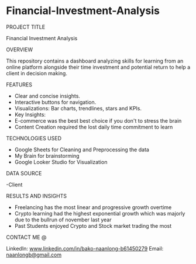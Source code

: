  # Financial-Investment-Analysis

PROJECT TITLE

Financial Investment Analysis

OVERVIEW

This repository contains a dashboard analyzing skills for learning from an online platform alongside their time investment and potential return to help a client in decision making. 

FEATURES

- Clear and concise insights.
- Interactive buttons for navigation.
- Visualizations: Bar charts, trendlines, stars and KPIs.
- Key Insights:
- E-commerce was the best best choice if you don't to stress the brain
- Content Creation required the lost daily time commitment to learn

TECHNOLOGIES USED

- Google Sheets for Cleaning and Preprocessing the data
- My Brain for brainstorming
- Google Looker Studio for Visualization

DATA SOURCE

-Client

RESULTS AND INSIGHTS

- Freelancing has the most linear and progressive growth overtime
- Crypto learning had the highest exponential growth which was majorly due to the bullrun of november last year
- Past Students enjoyed Crypto and Stock market trading the most


CONTACT ME @

LinkedIn: www.linkedin.com/in/bako-naanlong-b61450279
Email: naanlongb@gmail.com
